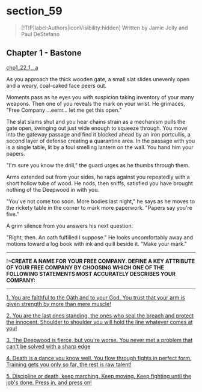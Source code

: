 
# section_59

>[!TIP|label:Authors|iconVisibility:hidden]
>Written by Jamie Jolly and Paul DeStefano

## Chapter 1 - Bastone

[chp1_22_1__a](../../decomp/app/src/main/res/raw/chp1_22_1__a.mp3 ':include :type=audio')

As you approach the thick wooden gate, a small slat slides unevenly open and a weary, coal-caked face peers out.

Moments pass as he eyes you with suspicion taking inventory of your many weapons. Then one of you reveals the mark on your wrist. He grimaces, "Free Company …eerrr… let me get this open."

The slat slams shut and you hear chains strain as a mechanism pulls the gate open, swinging out just wide enough to squeeze through. You move into the gateway passage and find it blocked ahead by an iron portcullis, a second layer of defense creating a quarantine area. In the passage with you is a single table, lit by a foul smelling lantern on the wall. You hand him your papers.

"I'm sure you know the drill," the guard urges as he thumbs through them.

Arms extended out from your sides, he raps against you repeatedly with a short hollow tube of wood. He nods, then sniffs, satisfied you have brought nothing of the Deepwood in with you.

"You've not come too soon. More bodies last night," he says as he moves to the rickety table in the corner to mark more paperwork. "Papers say you're five."

A grim silence from you answers his next question.

"Right, then. An oath fulfilled I suppose." He looks uncomfortably away and motions toward a log book with ink and quill beside it. "Make your mark."

---

!>**CREATE A NAME FOR YOUR FREE COMPANY.  DEFINE A KEY ATTRIBUTE OF YOUR FREE COMPANY BY CHOOSING WHICH ONE OF THE FOLLOWING STATEMENTS MOST ACCURATELY DESCRIBES YOUR COMPANY:** 

---

[1. You are faithful to the Oath and to your God. You trust that your arm is given strength by more than mere muscle!](output/chapter1/section_65.md)

[2. You are the last ones standing, the ones who seal the breach and protect the innocent. Shoulder to shoulder you will hold the line whatever comes at you!](output/chapter1/section_66.md)

[3. The Deepwood is fierce, but you're worse. You never met a problem that can't be solved with a sharp edge](output/chapter1/section_67.md)

[4. Death is a dance you know well. You flow through fights in perfect form. Training gets you only so far, the rest is raw talent!](output/chapter1/section_68.md)

[5. Discipline or death, keep marching. Keep moving. Keep fighting until the job's done. Press in, and press on!](output/chapter1/section_69.md)



